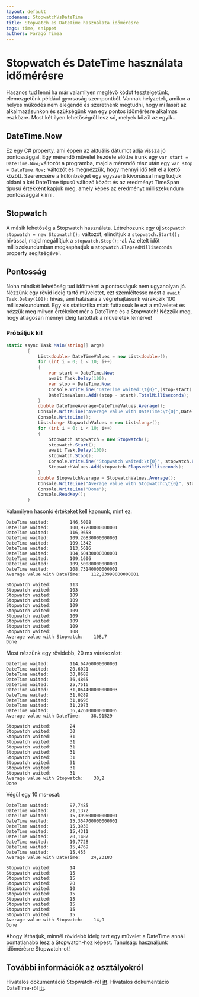 ```yaml
---
layout: default
codename: StopwatchVsDateTime
title: Stopwatch és DateTime használata időmérésre
tags: time, snippet
authors: Faragó Timea
---
```


# Stopwatch és DateTime használata időmérésre

Hasznos tud lenni ha már valamilyen meglévő kódot tesztelgetünk, elemezgetünk például  gyorsaság szempontból. Vannak helyzetek, amikor a helyes működés nem elegendő és szeretnénk megtudni, hogy mi lassít az alkalmazásunkon és szükségünk van egy pontos időmérésre alkalmas eszközre. Most két ilyen lehetőségről lesz só, melyek közül az egyik...

## DateTime.Now

Ez egy C# property, ami éppen az aktuális dátumot adja vissza jó pontossággal. Egy mérendő művelet kezdete előttre írunk egy ``var start = DateTime.Now;``változót a programba, majd a mérendő rész után egy ``var stop = DateTime.Now;`` változót és megnézzük, hogy mennyi idő telt el a kettő között.
Szerencsére a különbséget egy egyszerű kivonással meg tudjuk oldani a két DateTime típusú változó között és az eredményt TimeSpan típusú értékként kapjuk meg, amely képes az eredményt milliszekundum pontossággal kiírni.

## Stopwatch

A másik lehetőség a Stopwatch használata. Létrehozunk egy új ``Stopwatch stopwatch = new Stopwatch();`` változót, elindítjuk a ``stopwatch.Start();`` hívással, majd megállítjuk a ``stopwatch.Stop();``-al. Az eltelt időt milliszekundumban megkaphatjuk a ``stopwatch.ElapsedMilliseconds`` property segítségével.

## Pontosság

Noha mindkét lehetőség tud időtmérni a pontosságuk nem ugyanolyan jó. Nézzünk egy rövid ideig tartó műveletet, ezt szemléltesse most a ``await Task.Delay(100);`` hívás, ami hatására a végrehajtásunk várakozik 100 milliszekundumot.
Egy kis statisztika miatt futtassuk le ezt a műveletet és nézzük meg milyen értékeket mér a DateTime és a Stopwatch! Nézzük meg, hogy átlagosan mennyi ideig tartottak a műveletek lemérve!

### Próbáljuk ki!

```csharp
static async Task Main(string[] args)
        {
            List<double> DateTimeValues = new List<double>();
            for (int i = 0; i < 10; i++)
            {
                var start = DateTime.Now;
                await Task.Delay(100);
                var stop = DateTime.Now;
                Console.WriteLine("DateTime waited:\t{0}",(stop-start).TotalMilliseconds);
                DateTimeValues.Add((stop - start).TotalMilliseconds);
            }
            double DateTimeAverage=DateTimeValues.Average();
            Console.WriteLine("Average value with DateTime:\t{0}",DateTimeAverage);
            Console.WriteLine();
            List<long> StopwatchValues = new List<long>();
            for (int i = 0; i < 10; i++)
            {
                Stopwatch stopwatch = new Stopwatch();
                stopwatch.Start();
                await Task.Delay(100);
                stopwatch.Stop();
                Console.WriteLine("Stopwatch waited:\t{0}", stopwatch.ElapsedMilliseconds);
                StopwatchValues.Add(stopwatch.ElapsedMilliseconds);
            }
            double StopwatchAverage = StopwatchValues.Average();
            Console.WriteLine("Average value with Stopwatch:\t{0}", StopwatchAverage);
            Console.WriteLine("Done");
            Console.ReadKey();
        }
```
Valamilyen hasonló értékeket kell kapnunk, mint ez:
```
DateTime waited:        146,5008
DateTime waited:        100,97200000000001
DateTime waited:        116,9658
DateTime waited:        109,26830000000001
DateTime waited:        109,1342
DateTime waited:        113,5616
DateTime waited:        104,60430000000001
DateTime waited:        109,1606
DateTime waited:        109,50080000000001
DateTime waited:        108,73140000000001
Average value with DateTime:    112,83998000000001

Stopwatch waited:       113
Stopwatch waited:       103
Stopwatch waited:       109
Stopwatch waited:       109
Stopwatch waited:       109
Stopwatch waited:       109
Stopwatch waited:       109
Stopwatch waited:       109
Stopwatch waited:       109
Stopwatch waited:       108
Average value with Stopwatch:    108,7
Done
```
Most nézzünk egy rövidebb, 20 ms várakozást:
```
DateTime waited:        114,64760000000001
DateTime waited:        20,6021
DateTime waited:        30,8688
DateTime waited:        36,4865
DateTime waited:        25,7516
DateTime waited:        31,064400000000003
DateTime waited:        31,0289
DateTime waited:        31,0696
DateTime waited:        31,2073
DateTime waited:        36,426100000000005
Average value with DateTime:    38,91529

Stopwatch waited:       24
Stopwatch waited:       30
Stopwatch waited:       31
Stopwatch waited:       31
Stopwatch waited:       31
Stopwatch waited:       31
Stopwatch waited:       31
Stopwatch waited:       31
Stopwatch waited:       31
Stopwatch waited:       31
Average value with Stopwatch:    30,2
Done
```
Végül egy 10 ms-osat:
```
DateTime waited:        97,7485
DateTime waited:        21,1372
DateTime waited:        15,399600000000001
DateTime waited:        15,354700000000001
DateTime waited:        15,3938
DateTime waited:        15,4311
DateTime waited:        20,1487
DateTime waited:        10,7728
DateTime waited:        15,4769
DateTime waited:        15,455
Average value with DateTime:    24,23183

Stopwatch waited:       14
Stopwatch waited:       15
Stopwatch waited:       15
Stopwatch waited:       20
Stopwatch waited:       10
Stopwatch waited:       15
Stopwatch waited:       15
Stopwatch waited:       15
Stopwatch waited:       15
Stopwatch waited:       15
Average value with Stopwatch:    14,9
Done
```
Ahogy láthatjuk, minnél rövidebb ideig tart egy művelet a DateTime annál pontatlanabb lesz a Stopwatch-hoz képest. Tanulság: használjunk időmérésre Stopwatch-ot!

## További információk az osztályokról

Hivatalos dokumentáció Stopwatch-ról [itt](https://docs.microsoft.com/en-us/dotnet/api/system.diagnostics.stopwatch?view=netcore-3.0).
Hivatalos dokumentáció DateTime-ről [itt](https://docs.microsoft.com/en-us/dotnet/api/system.datetime?view=netcore-3.0).